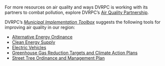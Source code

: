 For more resources on air quality and ways DVRPC is working with its partners to combat pollution, explore DVRPC’s [Air Quality Partnership](http://www.airqualitypartnership.org/). 

DVRPC’s _[Municipal Implementation Toolbox](https://www.dvrpc.org/Plan/MIT/)_ suggests the following tools for improving air quality in our region:

 - [Alternative Energy Ordinance](https://www.dvrpc.org/Plan/MIT/alternativeenergyordinance) 
 - [Clean Energy Supply](https://www.dvrpc.org/Plan/MIT/cleanenergysupply) 
 - [Electric Vehicles](https://www.dvrpc.org/Plan/MIT/electricvehicles) 
 - [Greenhouse Gas Reduction Targets and Climate Action Plans](https://www.dvrpc.org/Plan/MIT/greenhousegasreductiontargetsandclimateactionplans) 
 - [Street Tree Ordinance and Management Plan](https://www.dvrpc.org/Plan/MIT/streettreeordinanceandmanagementplan) 